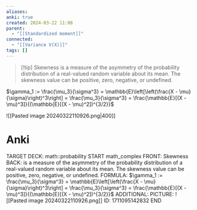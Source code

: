 ```yaml
---
aliases: 
anki: true
created: 2024-03-22 11:08
parent:
  - "[[Standardized moment]]"
connected:
  - "[[Variance V(X)]]"
tags: []
---
```


> [!tip] Skewness 
is a measure of the asymmetry of the probability distribution of a real-valued random variable about its mean. The skewness value can be positive, zero, negative, or undefined.

$\gamma_1 := \frac{\mu_3}{\sigma^3} = \mathbb{E}\left[\left(\frac{X - \mu}{\sigma}\right)^3\right] = \frac{\mu_3}{\sigma^3} = \frac{\mathbb{E}[(X - \mu)^3]}{(\mathbb{E}[(X - \mu)^2])^{3/2}}$

![[Pasted image 20240322110926.png|400]]

# Anki
TARGET DECK: math::probability
START
math_complex
FRONT: Skewness
BACK: is a measure of the asymmetry of the probability distribution of a real-valued random variable about its mean. The skewness value can be positive, zero, negative, or undefined.
FORMULA: $\gamma_1 := \frac{\mu_3}{\sigma^3} = \mathbb{E}\left[\left(\frac{X - \mu}{\sigma}\right)^3\right] = \frac{\mu_3}{\sigma^3} = \frac{\mathbb{E}[(X - \mu)^3]}{(\mathbb{E}[(X - \mu)^2])^{3/2}}$
ADDITIONAL:
PICTURE: ![[Pasted image 20240322110926.png]]
ID: 1711095142832
END